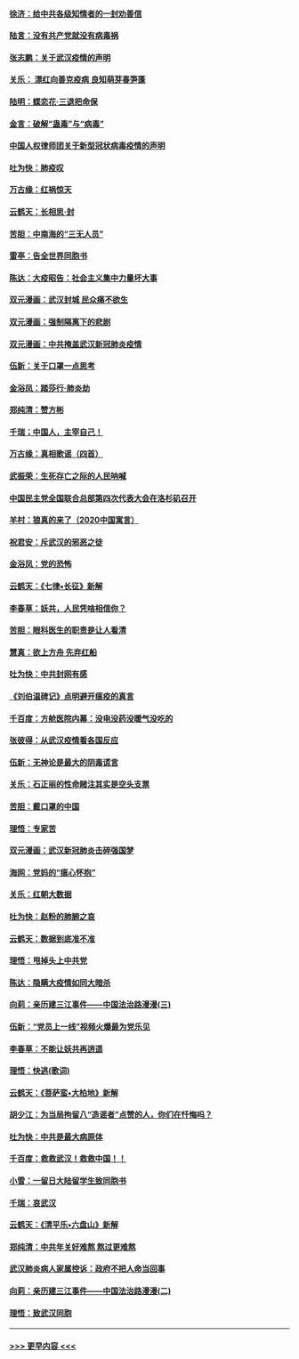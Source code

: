 #### [徐济：给中共各级知情者的一封劝善信](../pages/nsc993/n11868561.md?t=02151402) 
#### [陆言：没有共产党就没有病毒祸](../pages/nsc993/n11868232.md?t=02151402) 
#### [张志鹏：关于武汉疫情的声明](../pages/nsc993/n11867182.md?t=02151402) 
#### [关乐： 漂红向善克疫病 良知萌芽春笋蓬](../pages/nsc993/n11865710.md?t=02151402) 
#### [陆明：蝶恋花‧三退把命保](../pages/nsc993/n11865673.md?t=02151402) 
#### [金言：破解“蛊毒”与“病毒”](../pages/nsc993/n11864103.md?t=02151402) 
#### [中国人权律师团关于新型冠状病毒疫情的声明](../pages/nsc993/n11864249.md?t=02151402) 
#### [吐为快：肺疫叹](../pages/nsc993/n11864027.md?t=02151402) 
#### [万古缘：红祸惊天](../pages/nsc993/n11864079.md?t=02151402) 
#### [云鹤天：长相思‧封](../pages/nsc993/n11864006.md?t=02151402) 
#### [苦胆：中南海的“三无人员”](../pages/nsc993/n11862997.md?t=02151402) 
#### [雷亭：告全世界同胞书](../pages/nsc993/n11862572.md?t=02151402) 
#### [陈达：大疫昭告：社会主义集中力量坏大事](../pages/nsc993/n11859419.md?t=02151402) 
#### [双元漫画：武汉封城 民众痛不欲生](../pages/nsc993/n11859287.md?t=02151402) 
#### [双元漫画：强制隔离下的悲剧](../pages/nsc993/n11859244.md?t=02151402) 
#### [双元漫画：中共掩盖武汉新冠肺炎疫情](../pages/nsc993/n11858249.md?t=02151402) 
#### [伍新：关于口罩一点思考](../pages/nsc993/n11859195.md?t=02151402) 
#### [金浴凤：踏莎行‧肺炎劫](../pages/nsc993/n11858227.md?t=02151402) 
#### [郑纯清：赞方彬](../pages/nsc993/n11856803.md?t=02151402) 
#### [千瑞；中国人，主宰自己！](../pages/nsc993/n11856793.md?t=02151402) 
#### [万古缘：真相歌谣（四首）](../pages/nsc993/n11856263.md?t=02151402) 
#### [武振荣：生死存亡之际的人民呐喊](../pages/nsc993/n11856256.md?t=02151402) 
#### [中国民主党全国联合总部第四次代表大会在洛杉矶召开](../pages/nsc993/n11856344.md?t=02151402) 
#### [羊村：狼真的来了（2020中国寓言）](../pages/nsc993/n11856229.md?t=02151402) 
#### [祝君安：斥武汉的邪恶之徒](../pages/nsc993/n11855861.md?t=02151402) 
#### [金浴凤：党的恐怖](../pages/nsc993/n11855849.md?t=02151402) 
#### [云鹤天：《七律▪长征》新解](../pages/nsc993/n11855479.md?t=02151402) 
#### [李春草：妖共，人民凭啥相信你？](../pages/nsc993/n11855196.md?t=02151402) 
#### [苦胆：眼科医生的职责是让人看清](../pages/nsc993/n11853840.md?t=02151402) 
#### [慧真：欲上方舟 先弃红船](../pages/nsc993/n11853483.md?t=02151402) 
#### [吐为快：中共封网有感](../pages/nsc993/n11852575.md?t=02151402) 
#### [《刘伯温碑记》点明避开瘟疫的真言](../pages/nsc993/n11852128.md?t=02151402) 
#### [千百度：方舱医院内幕：没电没药没暖气没吃的](../pages/nsc993/n11850211.md?t=02151402) 
#### [张彼得：从武汉疫情看各国反应](../pages/nsc993/n11850102.md?t=02151402) 
#### [伍新：无神论是最大的阴毒谎言](../pages/nsc993/n11846129.md?t=02151402) 
#### [关乐：石正丽的性命赌注其实是空头支票](../pages/nsc993/n11846109.md?t=02151402) 
#### [苦胆：戴口罩的中国](../pages/nsc993/n11845576.md?t=02151402) 
#### [理悟：专家苦](../pages/nsc993/n11845564.md?t=02151402) 
#### [双元漫画：武汉新冠肺炎击碎强国梦](../pages/nsc993/n11843320.md?t=02151402) 
#### [海网：党妈的“瘟心怀抱”](../pages/nsc993/n11840740.md?t=02151402) 
#### [关乐：红朝大数据](../pages/nsc993/n11840675.md?t=02151402) 
#### [吐为快：赵粉的肺腑之哀](../pages/nsc993/n11840618.md?t=02151402) 
#### [云鹤天：数据到底准不准](../pages/nsc993/n11840325.md?t=02151402) 
#### [理悟：甩掉头上中共党](../pages/nsc993/n11838826.md?t=02151402) 
#### [陈达：隐瞒大疫情如同大暗杀](../pages/nsc993/n11838771.md?t=02151402) 
#### [向莉：亲历建三江事件——中国法治路漫漫(三)](../pages/nsc993/n11831825.md?t=02151402) 
#### [伍新：“党员上一线”视频火爆最为党乐见](../pages/nsc993/n11838200.md?t=02151402) 
#### [李春草：不能让妖共再逍遥](../pages/nsc993/n11838102.md?t=02151402) 
#### [理悟：快逃(歌词)](../pages/nsc993/n11838083.md?t=02151402) 
#### [云鹤天：《菩萨蛮▪大柏地》新解](../pages/nsc993/n11838059.md?t=02151402) 
#### [胡少江：为当局拘留八“造谣者”点赞的人，你们在忏悔吗？](../pages/nsc993/n11836801.md?t=02151402) 
#### [吐为快：中共是最大病原体](../pages/nsc993/n11836748.md?t=02151402) 
#### [千百度：救救武汉！救救中国！！](../pages/nsc993/n11836145.md?t=02151402) 
#### [小雪：一留日大陆留学生致同胞书](../pages/nsc993/n11834624.md?t=02151402) 
#### [千瑞：哀武汉](../pages/nsc993/n11833647.md?t=02151402) 
#### [云鹤天：《清平乐▪六盘山》新解](../pages/nsc993/n11833611.md?t=02151402) 
#### [郑纯清：中共年关好难熬 熬过更难熬](../pages/nsc993/n11833489.md?t=02151402) 
#### [武汉肺炎病人家属控诉：政府不把人命当回事](../pages/nsc993/n11833205.md?t=02151402) 
#### [向莉：亲历建三江事件——中国法治路漫漫(二)](../pages/nsc993/n11829102.md?t=02151402) 
#### [理悟：致武汉同胞](../pages/nsc993/n11831522.md?t=02151402) 

----
#### [ >>> 更早内容 <<< ](../indexes/nsc993-earlier.md)
